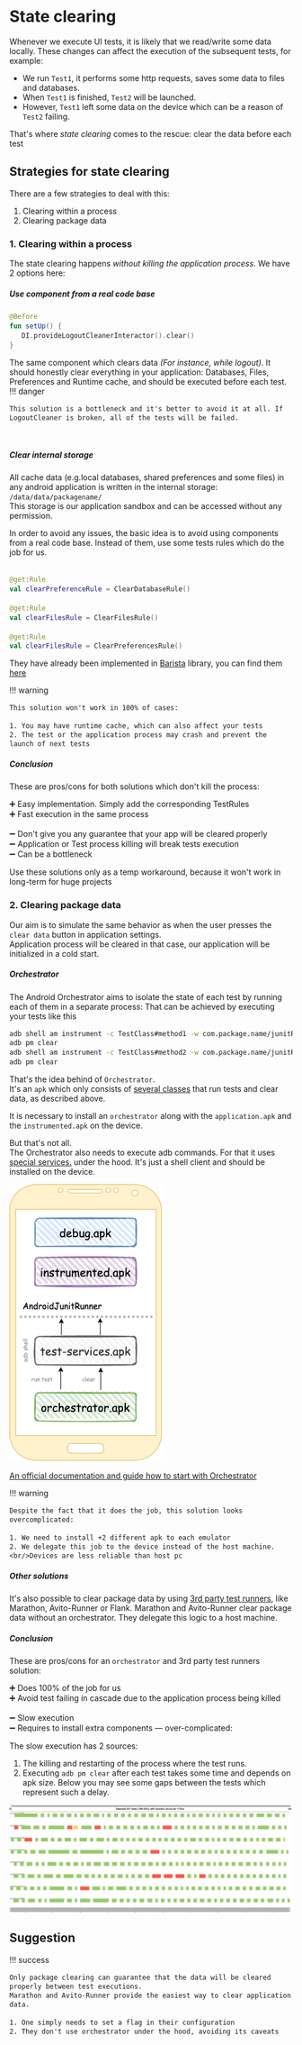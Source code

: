 # State clearing
Whenever we execute UI tests, it is likely that we read/write some data locally. 
These changes can affect the execution of the subsequent tests, for example:

* We run `Test1`, it performs some http requests, saves some data to files and databases.
* When `Test1` is finished, `Test2` will be launched.
* However, `Test1` left some data on the device which can be a reason of `Test2` failing.

That's where *state clearing* comes to the rescue: clear the data before each test

## Strategies for state clearing

There are a few strategies to deal with this:

1. Clearing within a process
2. Clearing package data

### 1. Clearing within a process

The state clearing happens *without killing the application process*. We have 2 options here:

##### Use component from a real code base <br/>

``` kotlin
@Before 
fun setUp() {
   DI.provideLogoutCleanerInteractor().clear() 
}
```

The same component which clears data _(For instance, while logout)_. It should honestly clear everything in your
application:
Databases, Files, Preferences and Runtime cache, and should be executed before each test.
!!! danger

    This solution is a bottleneck and it's better to avoid it at all. If LogoutCleaner is broken, all of the tests will be failed.

<br/>

##### Clear internal storage  <br/>

All cache data (e.g.local databases, shared preferences and some files) in any android application is written in the internal storage: `/data/data/packagename/`
<br/>This storage is our application sandbox and can be accessed without any permission.

In order to avoid any issues, the basic idea is to avoid using components from a real code base. Instead of them, use some tests rules which do the job
for us.

```kotlin

@get:Rule 
val clearPreferenceRule = ClearDatabaseRule()

@get:Rule 
val clearFilesRule = ClearFilesRule()

@get:Rule 
val clearFilesRule = ClearPreferencesRule()

```

They have already been implemented in [Barista](https://github.com/AdevintaSpain/Barista/) library, you can find
them [here](https://github.com/AdevintaSpain/Barista/tree/master/library/src/main/java/com/adevinta/android/barista/rule/cleardata)

!!! warning

    This solution won't work in 100% of cases:

    1. You may have runtime cache, which can also affect your tests
    2. The test or the application process may crash and prevent the launch of next tests

##### Conclusion<br/>

These are pros/cons for both solutions which don't kill the process:

➕ Easy implementation. Simply add the corresponding TestRules<br/> 
➕ Fast execution in the same process<br/>
<br/>
➖ Don't give you any guarantee that your app will be cleared properly<br/>
➖ Application or Test process killing will break tests execution <br/>
➖ Can be a bottleneck<br/> 

Use these solutions only as a temp workaround, because it won't work in long-term for huge projects

### 2. Clearing package data

Our aim is to simulate the same behavior as when the user presses the `clear data` button in application settings.
<br/>Application process will be cleared in that case, our application will be initialized in a cold start.

##### Orchestrator

The Android Orchestrator aims to isolate the state of each test by running each of them in a separate process:
That can be achieved by executing your tests like this

```bash
adb shell am instrument -c TestClass#method1 -w com.package.name/junitRunnerClass
adb pm clear
adb shell am instrument -c TestClass#method2 -w com.package.name/junitRunnerClass
adb pm clear
```

That's the idea behind of `Orchestrator`.
<br/>
It's an `apk` which only consists of [several classes](https://github.com/android/android-test/tree/master/runner/android_test_orchestrator/java/androidx/test/orchestrator)
that run tests and clear data, as described above.

It is necessary to install an `orchestrator` along with the `application.apk` and the `instrumented.apk` on the device.

But that's not all.
<br/>
The Orchestrator also needs to execute adb commands. For that it uses [special services.](https://github.com/android/android-test/tree/master/services) under the hood.
It's just a shell client and should be installed on the device.

![alt text](../images/orchestrator.png "orchestrator and test-services")

[An official documentation and guide how to start with Orchestrator](https://developer.android.com/training/testing/junit-runner#using-android-test-orchestrator)

!!! warning

    Despite the fact that it does the job, this solution looks overcomplicated:

    1. We need to install +2 different apk to each emulator
    2. We delegate this job to the device instead of the host machine. 
    <br/>Devices are less reliable than host pc

##### Other solutions

It's also possible to clear package data by
using [3rd party test runners](https://android-ui-testing.github.io/Cookbook/practices/test_runners_review/), like
Marathon, Avito-Runner or Flank. Marathon and Avito-Runner clear package data without an orchestrator. They delegate
this logic to a host machine.

##### Conclusion<br/>

These are pros/cons for an `orchestrator` and 3rd party test runners solution:

➕ Does 100% of the job for us<br/>
➕ Avoid test failing in cascade due to the application process being killed<br/>
<br/>
➖ Slow execution <br/> 
➖ Requires to install extra components — over-complicated: <br/>

The slow execution has 2 sources:
1. The killing and restarting of the process where the test runs.
2. Executing `adb pm clear` after each test takes some time and depends on apk size. Below you may see some gaps between the tests which represent such a delay.

![alt text](../images/package_clear.png "ADB package clearing takes some time")


## Suggestion
!!! success

    Only package clearing can guarantee that the data will be cleared properly between test executions.
    Marathon and Avito-Runner provide the easiest way to clear application data.

    1. One simply needs to set a flag in their configuration
    2. They don't use orchestrator under the hood, avoiding its caveats




    
    
